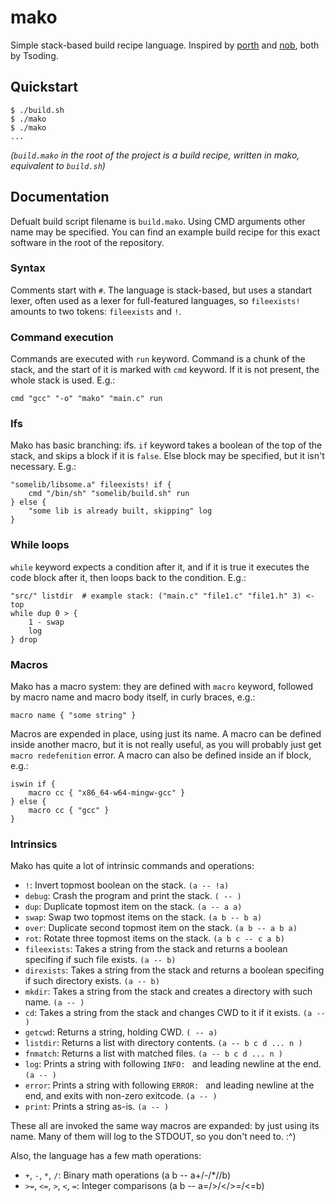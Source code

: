 # mako
Simple stack-based build recipe language. Inspired by
[porth](https://gitlab.com/tsoding/porth) and
[nob](https://github.com/tsoding/nob.h), both by Tsoding.

## Quickstart
```console
$ ./build.sh
$ ./mako
$ ./mako
...
```

_(`build.mako` in the root of the project is a build recipe, written in mako,
equivalent to `build.sh`)_

## Documentation
Defualt build script filename is `build.mako`. Using CMD arguments other name
may be specified. You can find an example build recipe for this exact software
in the root of the repository.

### Syntax
Comments start with `#`. The language is stack-based, but uses a standart
lexer, often used as a lexer for full-featured languages, so `fileexists!`
amounts to two tokens: `fileexists` and `!`.

### Command execution
Commands are executed with `run` keyword. Command is a chunk of the stack, and
the start of it is marked with `cmd` keyword. If it is not present, the whole
stack is used. E.g.:
```
cmd "gcc" "-o" "mako" "main.c" run
```

### Ifs
Mako has basic branching: ifs. `if` keyword takes a boolean of the top of the
stack, and skips a block if it is `false`. Else block may be specified, but it
isn't necessary. E.g.:
```
"somelib/libsome.a" fileexists! if {
    cmd "/bin/sh" "somelib/build.sh" run
} else {
    "some lib is already built, skipping" log
}
```

### While loops
`while` keyword expects a condition after it, and if it is true it executes the
code block after it, then loops back to the condition. E.g.:
```
"src/" listdir  # example stack: ("main.c" "file1.c" "file1.h" 3) <- top
while dup 0 > {
    1 - swap
    log
} drop
```

### Macros
Mako has a macro system: they are defined with `macro` keyword, followed by
macro name and macro body itself, in curly braces, e.g.:
```
macro name { "some string" }
```
Macros are expended in place, using just its name. A macro can be defined
inside another macro, but it is not really useful, as you will probably just
get `macro redefenition` error. A macro can also be defined inside an if block,
e.g.:
```
iswin if {
    macro cc { "x86_64-w64-mingw-gcc" }
} else {
    macro cc { "gcc" }
}
```

### Intrinsics
Mako has quite a lot of intrinsic commands and operations:
- `!`: Invert topmost boolean on the stack. `(a -- !a)`
- `debug`: Crash the program and print the stack. `( -- )`
- `dup`: Duplicate topmost item on the stack. `(a -- a a)`
- `swap`: Swap two topmost items on the stack. `(a b -- b a)`
- `over`: Duplicate second topmost item on the stack. `(a b -- a b a)`
- `rot`: Rotate three topmost items on the stack. `(a b c -- c a b)`
- `fileexists`: Takes a string from the stack and returns a boolean specifing
  if such file exists. `(a -- b)`
- `direxists`: Takes a string from the stack and returns a boolean specifing
  if such directory exists. `(a -- b)`
- `mkdir`: Takes a string from the stack and creates a directory with such
  name. `(a -- )`
- `cd`: Takes a string from the stack and changes CWD to it if it exists.
  `(a -- )`
- `getcwd`: Returns a string, holding CWD. `( -- a)`
- `listdir`: Returns a list with directory contents. `(a -- b c d ... n )`
- `fnmatch`: Returns a list with matched files. `(a -- b c d ... n )`
- `log`: Prints a string with following `INFO: ` and leading newline at the
  end. `(a -- )`
- `error`: Prints a string with following `ERROR: ` and leading newline at the
  end, and exits with non-zero exitcode. `(a -- )`
- `print`: Prints a string as-is. `(a -- )`

These all are invoked the same way macros are expanded: by just using its
name. Many of them will log to the STDOUT, so you don't need to. :^)

Also, the language has a few math operations:
- `+`, `-`, `*`, `/`: Binary math operations (a b -- a+/-/*//b)
- `>=`, `<=`, `>`, `<`, `=`: Integer comparisons (a b -- a=/>/</>=/<=b)